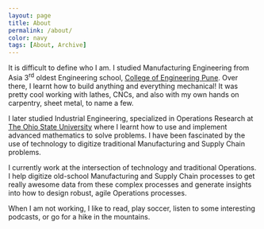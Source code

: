 ```yaml
---
layout: page
title: About
permalink: /about/
color: navy
tags: [About, Archive]
---
```


It is difficult to define who I am. I studied Manufacturing Engineering from Asia 3<sup>rd</sup> oldest Engineering school, [College of Engineering Pune](https://www.coep.org.in/). Over there, I learnt how to build anything and everything mechanical! It was pretty cool working with lathes, CNCs, and also with my own hands on carpentry, sheet metal, to name a few.

I later studied Industrial Engineering, specialized in Operations Research at [The Ohio State University](https://ise.osu.edu/) where I learnt how to use and implement advanced mathematics to solve problems. I have been fascinated by the use of technology to digitize traditional Manufacturing and Supply Chain problems.

I currently work at the intersection of technology and traditional Operations. I help digitize old-school Manufacturing and Supply Chain processes to get really awesome data from these complex processes and generate insights into how to design robust, agile Operations processes.

When I am not working, I like to read, play soccer, listen to some interesting podcasts, or go for a hike in the mountains.
